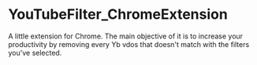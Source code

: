 # YouTubeFilter_ChromeExtension
A little extension for Chrome. The main objective of it is to increase your productivity by removing every Yb vdos that doesn't match with the filters you've selected.
